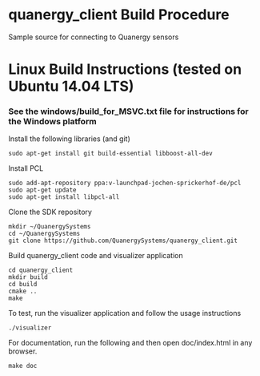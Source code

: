 # quanergy_client Build Procedure
Sample source for connecting to Quanergy sensors

# Linux Build Instructions (tested on Ubuntu 14.04 LTS)
###
### See the windows/build_for_MSVC.txt file for instructions for the Windows platform

Install the following libraries (and git)

```
sudo apt-get install git build-essential libboost-all-dev 
```
Install PCL

```
sudo add-apt-repository ppa:v-launchpad-jochen-sprickerhof-de/pcl
sudo apt-get update
sudo apt-get install libpcl-all
```
Clone the SDK repository

```
mkdir ~/QuanergySystems
cd ~/QuanergySystems
git clone https://github.com/QuanergySystems/quanergy_client.git
```
Build quanergy_client code and visualizer application

```
cd quanergy_client
mkdir build
cd build
cmake ..
make
```
To test, run the visualizer application and follow the usage instructions

```
./visualizer 
```
For documentation, run the following and then open doc/index.html in any browser.

```
make doc
```
